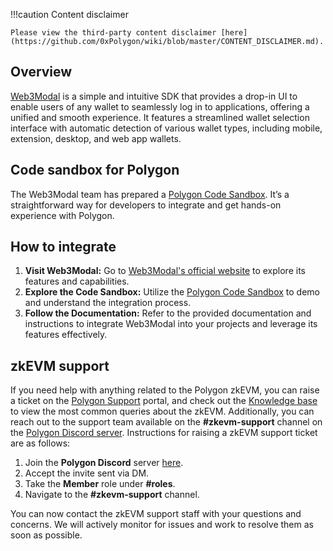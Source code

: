 !!!caution
    Content disclaimer

    Please view the third-party content disclaimer [here](https://github.com/0xPolygon/wiki/blob/master/CONTENT_DISCLAIMER.md).

## Overview

[Web3Modal](https://web3modal.com/) is a simple and intuitive SDK that provides a drop-in UI to enable users of any wallet to seamlessly log in to applications, offering a unified and smooth experience. It features a streamlined wallet selection interface with automatic detection of various wallet types, including mobile, extension, desktop, and web app wallets.

## Code sandbox for Polygon

The Web3Modal team has prepared a [Polygon Code Sandbox](https://codesandbox.io/p/sandbox/web3modal-v3-polygon-7264l5?file=/src/main.tsx:9,19-9,50). It’s a straightforward way for developers to integrate and get hands-on experience with Polygon.

## How to integrate

1. **Visit Web3Modal:** Go to [Web3Modal's official website](https://web3modal.com/) to explore its features and capabilities.
2. **Explore the Code Sandbox:** Utilize the [Polygon Code Sandbox](https://codesandbox.io/p/sandbox/web3modal-v3-polygon-7264l5?file=/src/main.tsx:9,19-9,50) to demo and understand the integration process.
3. **Follow the Documentation:** Refer to the provided documentation and instructions to integrate Web3Modal into your projects and leverage its features effectively.

## zkEVM support

If you need help with anything related to the Polygon zkEVM, you can raise a ticket on the [Polygon Support](https://support.polygon.technology/support/tickets/new) portal, and check out the [Knowledge base](https://support.polygon.technology/support/solutions/folders/82000694871) to view the most common queries about the zkEVM. Additionally, you can reach out to the support team available on the **#zkevm-support** channel on the [Polygon Discord server](https://discord.com/invite/XvpHAxZ). Instructions for raising a zkEVM support ticket are as follows:

1. Join the **Polygon Discord** server [here](https://discord.gg/0xPolygon).
2. Accept the invite sent via DM.
3. Take the **Member** role under **#roles**.
4. Navigate to the **#zkevm-support** channel.

You can now contact the zkEVM support staff with your questions and concerns. We will actively monitor for issues and work to resolve them as soon as possible.